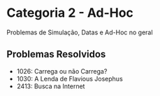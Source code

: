# Categoria 2 - Ad-Hoc
Problemas de Simulação, Datas e Ad-Hoc no geral

## Problemas Resolvidos
- 1026: Carrega ou não Carrega?
- 1030: A Lenda de Flavious Josephus
- 2413: Busca na Internet

